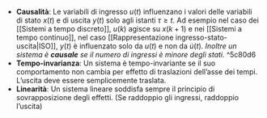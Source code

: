 - **Causalità**: Le variabili di ingresso $u(t)$ influenzano i valori delle variabili di stato $x(t)$ e di uscita $y(t)$ solo agli istanti $\tau\ge t$.
  Ad esempio nel caso dei [[Sistemi a tempo discreto]], $u(k)$ agisce su $x(k+1)$ e nei [[Sistemi a tempo continuo]], nel caso [[Rappresentazione ingresso-stato-uscita|ISO]], $y(t)$ è influenzato solo da $u(t)$ e non da $\dot{u}(t)$.
  *Inoltre un sistema è **causale** se il numero di ingressi è minore degli stati.* ^5c80d6
- **Tempo-invarianza**: Un sistema è tempo-invariante se il suo comportamento non cambia per effetto di traslazioni dell’asse dei tempi. 
  L’uscita deve essere semplicemente traslata.
- **Linearità**: Un sistema lineare soddisfa sempre il principio di sovrapposizione degli effetti. (Se raddoppio gli ingressi, raddoppio l’uscita)









